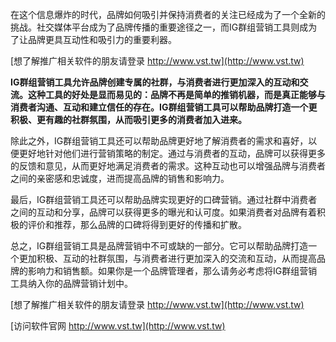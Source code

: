 在这个信息爆炸的时代，品牌如何吸引并保持消费者的关注已经成为了一个全新的挑战。社交媒体平台成为了品牌传播的重要途径之一，而IG群组营销工具则成为了让品牌更具互动性和吸引力的重要利器。

[想了解推广相关软件的朋友请登录 http://www.vst.tw](http://www.vst.tw)

**IG群组营销工具允许品牌创建专属的社群，与消费者进行更加深入的互动和交流。这种工具的好处是显而易见的：品牌不再是简单的推销机器，而是真正能够与消费者沟通、互动和建立信任的存在。IG群组营销工具可以帮助品牌打造一个更积极、更有趣的社群氛围，从而吸引更多的消费者加入进来。**

除此之外，IG群组营销工具还可以帮助品牌更好地了解消费者的需求和喜好，以便更好地针对他们进行营销策略的制定。通过与消费者的互动，品牌可以获得更多的反馈和意见，从而更好地满足消费者的需求。这种互动也可以增强品牌与消费者之间的亲密感和忠诚度，进而提高品牌的销售和影响力。

最后，IG群组营销工具还可以帮助品牌实现更好的口碑营销。通过社群中消费者之间的互动和分享，品牌可以获得更多的曝光和认可度。如果消费者对品牌有着积极的评价和推荐，那么品牌的口碑将得到更好的传播和扩散。

总之，IG群组营销工具是品牌营销中不可或缺的一部分。它可以帮助品牌打造一个更加积极、互动的社群氛围，与消费者进行更加深入的交流和互动，从而提高品牌的影响力和销售额。如果你是一个品牌管理者，那么请务必考虑将IG群组营销工具纳入你的品牌营销计划中。

[想了解推广相关软件的朋友请登录 http://www.vst.tw](http://www.vst.tw)


[访问软件官网 http://www.vst.tw](http://www.vst.tw)
